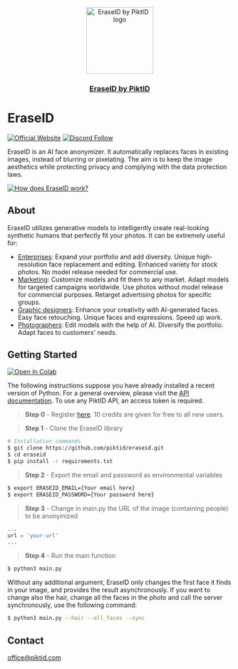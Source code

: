 <p align="center">
  <img src="https://id.piktid.com/logo.svg" alt="EraseID by PiktID logo" width="150">
  </br>
  <h3 align="center"><a href="[https://id.piktid.com](https://id.piktid.com)">EraseID by PiktID</a></h3>
</p>


# EraseID
[![Official Website](https://img.shields.io/badge/Official%20Website-piktid.com-blue?style=flat&logo=world&logoColor=white)](https://piktid.com)
[![Discord Follow](https://dcbadge.vercel.app/api/server/FJU39e9Z4P?style=flat)](https://discord.com/invite/FJU39e9Z4P)

EraseID is an AI face anonymizer. 
It automatically replaces faces in existing images, instead of blurring or pixelating. The aim is to keep the image aesthetics while protecting privacy and complying with the data protection laws.

[![How does EraseID work?](http://i3.ytimg.com/vi/Ts9DqHTwYn0/hqdefault.jpg)](https://www.youtube.com/watch?v=Ts9DqHTwYn0)


## About
EraseID utilizes generative models to intelligently create real-looking synthetic humans that perfectly fit your photos. It can be extremely useful for:

- <ins>Enterprises</ins>: Expand your portfolio and add diversity. Unique high-resolution face replacement and editing. Enhanced variety for stock photos. No model release needed for commercial use.
- <ins>Marketing</ins>: Customize models and fit them to any market. Adapt models for targeted campaigns worldwide. Use photos without model release for commercial purposes. Retarget advertising photos for specific groups. 
- <ins>Graphic designers</ins>: Enhance your creativity with AI-generated faces. Easy face retouching. Unique faces and expressions. Speed up work.
- <ins>Photographers</ins>: Edit models with the help of AI. Diversify the portfolio. Adapt faces to customers’ needs.

## Getting Started
<a target="_blank" href="https://colab.research.google.com/drive/1dAAswUw9M3h8NAcHJ-ty_-WD6jDrSnwD">
  <img src="https://colab.research.google.com/assets/colab-badge.svg" alt="Open In Colab"/>
</a>

The following instructions suppose you have already installed a recent version of Python. For a general overview, please visit the <a href="https://api.piktid.com/docs">API documentation</a>.
To use any PiktID API, an access token is required. 

> **Step 0** - Register <a href="https://id.piktid.com">here</a>. 10 credits are given for free to all new users.

> **Step 1** - Clone the EraseID library
```bash
# Installation commands
$ git clone https://github.com/piktid/eraseid.git
$ cd eraseid
$ pip install -r requirements.txt
```

> **Step 2** - Export the email and password as environmental variables
```bash
$ export ERASEID_EMAIL={Your email here}
$ export ERASEID_PASSWORD={Your password here}
```

> **Step 3** - Change in main.py the URL of the image (containing people) to be anonymized
```python
...
url = 'your-url'
...
```

> **Step 4** - Run the main function
```bash
$ python3 main.py
```

Without any additional argument, EraseID only changes the first face it finds in your image, and provides the result asynchronously. 
If you want to change also the hair, change all the faces in the photo and call the server synchronously, use the following command:

```bash
$ python3 main.py --hair --all_faces --sync
```

## Contact
office@piktid.com
